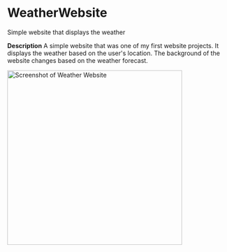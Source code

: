 # WeatherWebsite
Simple website that displays the weather

**Description**
A simple website that was one of my first website projects. It displays the weather based on the user's location. The background of the website changes based on the weather forecast. 

<img width="400" src="https://user-images.githubusercontent.com/25159870/150698659-06c8700c-c3aa-4974-895d-50595c0eea07.jpg" alt="Screenshot of Weather Website">
